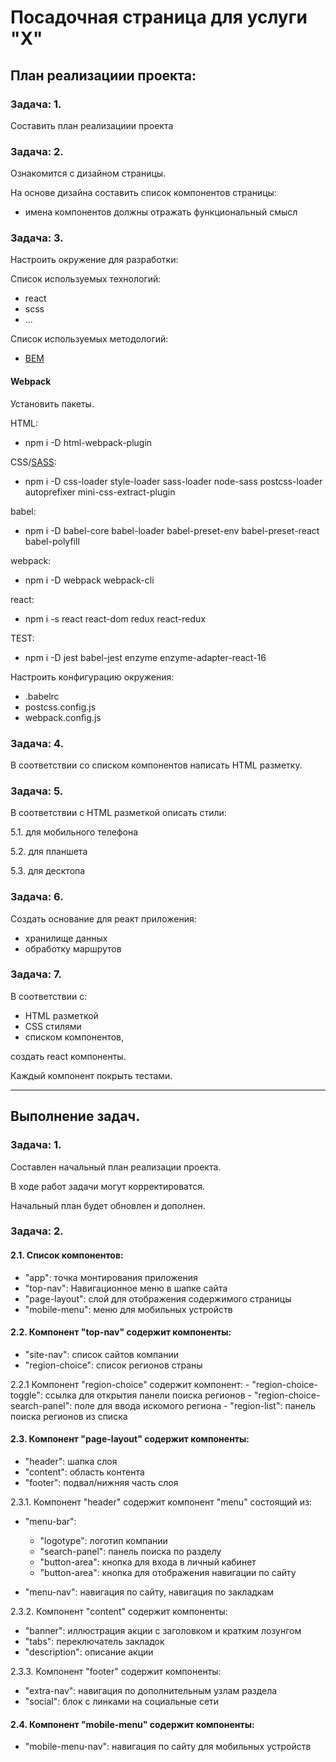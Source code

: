 # Посадочная страница для услуги "X"
## План реализациии проекта:

### Задача: 1.

Составить план реализациии проекта

### Задача: 2.

Ознакомится с дизайном страницы.

На основе дизайна составить список компонентов страницы:
- имена компонентов должны отражать функциональный смысл

### Задача: 3.

Настроить окружение для разработки:

Список используемых технологий:

- react
- scss
- ...

Список используемых методологий:

- [BEM](http://getbem.com/naming/)

#### Webpack

Установить пакеты.

HTML:

- npm i -D html-webpack-plugin

CSS/[SASS](https://github.com/webpack-contrib/sass-loader):

- npm i -D css-loader style-loader sass-loader node-sass postcss-loader autoprefixer mini-css-extract-plugin


babel:

- npm i -D babel-core babel-loader babel-preset-env babel-preset-react babel-polyfill



webpack:

- npm i -D webpack webpack-cli

react:

- npm i -s react react-dom redux react-redux

TEST:

- npm i -D jest babel-jest enzyme enzyme-adapter-react-16

Настроить конфигурацию окружения:
- .babelrc
- postcss.config.js
- webpack.config.js

### Задача: 4.

В соответствии со списком компонентов написать HTML разметку.

### Задача: 5.

В соответствии с HTML разметкой описать стили:

5.1. для мобильного телефона

5.2. для планшета

5.3. для десктопа

### Задача: 6.

Создать основание для реакт приложения:

 - хранилище данных
 - обработку маршрутов

### Задача: 7.

В соответствии с:

 - HTML разметкой
 - CSS стилями
 - списком компонентов,

создать react компоненты.

Каждый компонент покрыть тестами.

****

## Выполнение задач.

### Задача: 1.

Составлен начальный план реализации проекта.

В ходе работ задачи могут корректироватся.

Начальный план будет обновлен и дополнен.

### Задача: 2.

#### 2.1. Список компонентов:

- "app": точка монтирования приложения
- "top-nav": Навигационное меню в шапке сайта
- "page-layout": слой для отображения содержимого страницы
- "mobile-menu": меню для мобильных устройств

#### 2.2. Компонент "top-nav" содержит компоненты:

- "site-nav": список сайтов компании
- "region-choice": список регионов страны

2.2.1 Компонент "region-choice" содержит компонент:
    - "region-choice-toggle": ссылка для открытия панели поиска регионов
    - "region-choice-search-panel": поле для ввода искомого региона
    - "region-list": панель поиска регионов из списка


#### 2.3. Компонент "page-layout" содержит компоненты:

- "header": шапка слоя
- "content": область контента
- "footer": подвал/нижняя часть слоя

2.3.1. Компонент "header" содержит компонент "menu" состоящий из:

- "menu-bar":
    - "logotype": логотип компании
    - "search-panel": панель поиска по разделу
    - "button-area": кнопка для входа в личный кабинет
    - "button-area": кнопка для отображения навигации по сайту

- "menu-nav": навигация по сайту, навигация по закладкам

2.3.2. Компонент "content" содержит компоненты:

- "banner": иллюстрация акции с заголовком и кратким лозунгом
- "tabs": переключатель закладок
- "description": описание акции

2.3.3. Компонент "footer" содержит компоненты:

- "extra-nav": навигация по дополнительным узлам раздела
- "social": блок с линками на социальные сети


#### 2.4. Компонент "mobile-menu" содержит компоненты:

- "mobile-menu-nav": навигация по сайту для мобильных устройств
